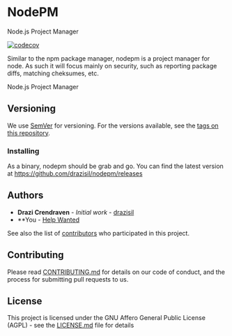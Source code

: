 # NodePM
Node.js Project Manager

[![codecov](https://codecov.io/gh/drazisil/nodepm/branch/main/graph/badge.svg?token=OlB1jiORk6)](https://codecov.io/gh/drazisil/nodepm)

Similar to the npm package manager, nodepm is a project manager for node. As such it will focus mainly on security, such as reporting package diffs, matching cheksumes, etc.

Node.js Project Manager

## Versioning

We use [SemVer](http://semver.org/) for versioning. For the versions available, see the [tags on this repository](https://github.com/your/project/tags). 

### Installing

As a binary, nodepm should be grab and go. You can find the latest version at <https://github.com/drazisil/nodepm/releases>

## Authors

* **Drazi Crendraven** - *Initial work* - [drazisil](https://github.com/drazisil)
* **You - [Help Wanted](https://github.com/drazisil/nodepm/issues?q=is%3Aopen+is%3Aissue+label%3A%22help+wanted%22)

See also the list of [contributors](https://github.com/drazisil/nodepm/contributors) who participated in this project.


## Contributing

Please read [CONTRIBUTING.md](https://github.com/drazisil/nodepm/blob/main/CONTRIBUTING.md) for details on our code of conduct, and the process for submitting pull requests to us.

## License

This project is licensed under the GNU Affero General Public License (AGPL) - see the [LICENSE.md](LICENSE.md) file for details